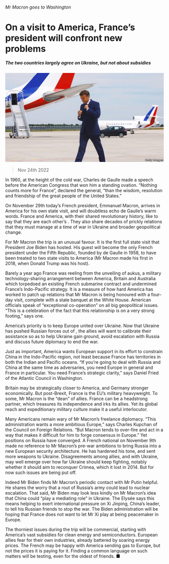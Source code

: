 ###### Mr Macron goes to Washington

# On a visit to America, France’s president will confront new problems 

##### The two countries largely agree on Ukraine, but not about subsidies 

![image](images/20221126_EUP002.jpg) 

> Nov 24th 2022 

In 1960, at the height of the cold war, Charles de Gaulle made a speech before the American Congress that won him a standing ovation. “Nothing counts more for France”, declared the general, “than the wisdom, resolution and friendship of the great people of the United States.” 

On November 29th today’s French president, Emmanuel Macron, arrives in America for his own state visit, and will doubtless echo de Gaulle’s warm words. France and America, with their shared revolutionary history, like to say that they are each other’s . They also share decades of prickly relations that they must manage at a time of war in Ukraine and broader geopolitical change.

For Mr Macron the trip is an unusual favour. It is the first full state visit that President Joe Biden has hosted. His guest will become the only French president under the Fifth Republic, founded by de Gaulle in 1958, to have been treated to two state visits to America (Mr Macron made his first in 2018, when Donald Trump was his host). 

Barely a year ago France was reeling from the unveiling of aukus, a military technology-sharing arrangement between America, Britain and Australia which torpedoed an existing French submarine contract and undermined France’s Indo-Pacific strategy. It is a measure of how hard America has worked to patch up relations that Mr Macron is being honoured with a four-day visit, complete with a state banquet at the White House. American officials speak of “exceptional co-operation” on all big geopolitical issues. “This is a celebration of the fact that this relationship is on a very strong footing,” says one.

America’s priority is to keep Europe united over Ukraine. Now that Ukraine has pushed Russian forces out of , the allies will want to calibrate their assistance so as to help Ukraine gain ground, avoid escalation with Russia and discuss future diplomacy to end the war. 

Just as important, America wants European support in its effort to constrain China in the Indo-Pacific region, not least because France has territories in both the Indian and Pacific oceans. “If you’re going to deal with Russia and China at the same time as adversaries, you need Europe in general and France in particular. You need France’s strategic clarity,” says Daniel Fried of the Atlantic Council in Washington.

Britain may be strategically closer to America, and Germany stronger economically. But post-Brexit, France is the EU’s military heavyweight. To some, Mr Macron is the “dean” of allies. France can be a headstrong partner, which treasures its independence and irks its allies. Yet its global reach and expeditionary military culture make it a useful interlocutor.

Many Americans remain wary of Mr Macron’s freelance diplomacy. “This administration wants a more ambitious Europe,” says Charles Kupchan of the Council on Foreign Relations. “But Macron tends to over-fire and act in a way that makes it difficult for him to forge consensus in Europe.” Yet positions on Russia have converged. A French national  on November 9th made no reference to Mr Macron’s pre-war ambitions to bring Russia into a new European security architecture. He has hardened his tone, and sent more weapons to Ukraine. Disagreements among allies, and with Ukraine, may well emerge over how far Ukraine should keep fighting, notably whether it should aim to reconquer Crimea, which it lost in 2014. But for now such issues are being put off.

Indeed Mr Biden finds Mr Macron’s periodic contact with Mr Putin helpful. He shares the worry that a rout of Russia’s army could lead to nuclear escalation. That said, Mr Biden may look less kindly on Mr Macron’s idea that China could “play a mediating role” in Ukraine. The Elysée says this means helping to exert international pressure on Xi Jinping, China’s leader, to tell his Russian friends to stop the war. The Biden administration will be hoping that France does not want to let Mr Xi play at being peacemaker in Europe.

The thorniest issues during the trip will be commercial, starting with America’s vast subsidies for clean energy and semiconductors. European allies fear for their own industries, already battered by soaring energy prices. The French may be happy with America sending gas to Europe, but not the prices it is paying for it. Finding a common language on such matters will be testing, even for the oldest of friends. ■

